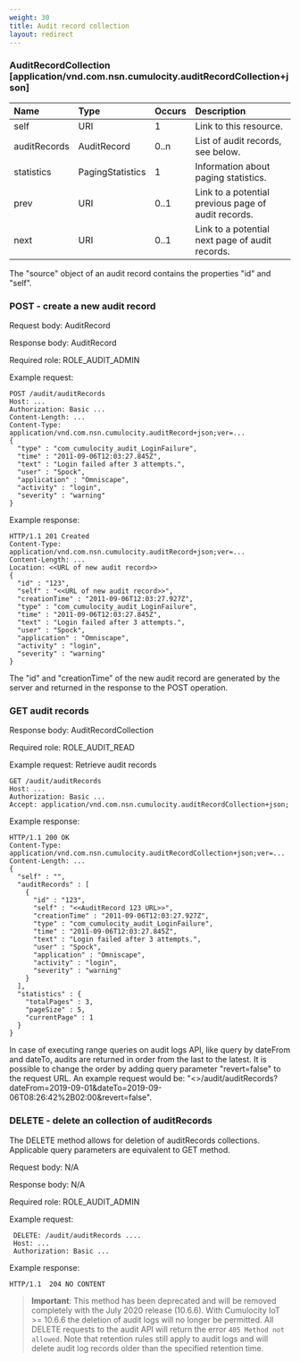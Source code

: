 ```yaml
---
weight: 30
title: Audit record collection
layout: redirect
---
```



### AuditRecordCollection [application/vnd.com.nsn.cumulocity.auditRecordCollection+json]

|Name|Type|Occurs|Description|
|:---|:---|:-----|:----------|
|self|URI|1|Link to this resource.|
|auditRecords|AuditRecord|0..n|List of audit records, see below.|
|statistics|PagingStatistics|1|Information about paging statistics.|
|prev|URI|0..1|Link to a potential previous page of audit records.|
|next|URI|0..1|Link to a potential next page of audit records.|

The "source" object of an audit record contains the properties "id" and "self".

### POST - create a new audit record

Request body: AuditRecord

Response body: AuditRecord

Required role: ROLE\_AUDIT\_ADMIN

Example request:

    POST /audit/auditRecords
    Host: ...
    Authorization: Basic ...
    Content-Length: ...
    Content-Type: application/vnd.com.nsn.cumulocity.auditRecord+json;ver=...
    {
      "type" : "com_cumulocity_audit_LoginFailure",
      "time" : "2011-09-06T12:03:27.845Z",
      "text" : "Login failed after 3 attempts.",
      "user" : "Spock",
      "application" : "Omniscape",
      "activity" : "login",
      "severity" : "warning"
    }

Example response:

    HTTP/1.1 201 Created
    Content-Type: application/vnd.com.nsn.cumulocity.auditRecord+json;ver=...
    Content-Length: ...
    Location: <<URL of new audit record>>
    {
      "id" : "123",
      "self" : "<<URL of new audit record>>",
      "creationTime" : "2011-09-06T12:03:27.927Z",
      "type" : "com_cumulocity_audit_LoginFailure",
      "time" : "2011-09-06T12:03:27.845Z",
      "text" : "Login failed after 3 attempts.",
      "user" : "Spock",
      "application" : "Omniscape",
      "activity" : "login",
      "severity" : "warning"
    }

The "id" and "creationTime" of the new audit record are generated by the server and returned in the response to the POST operation.

### GET audit records

Response body: AuditRecordCollection

Required role: ROLE\_AUDIT\_READ

Example request: Retrieve audit records

	GET /audit/auditRecords
	Host: ...
	Authorization: Basic ...
	Accept: application/vnd.com.nsn.cumulocity.auditRecordCollection+json;

Example response:

    HTTP/1.1 200 OK
    Content-Type: application/vnd.com.nsn.cumulocity.auditRecordCollection+json;ver=...
    Content-Length: ...
    {
      "self" : "",
      "auditRecords" : [
        {
          "id" : "123",
          "self" : "<<AuditRecord 123 URL>>",
          "creationTime" : "2011-09-06T12:03:27.927Z",
          "type" : "com_cumulocity_audit_LoginFailure",
          "time" : "2011-09-06T12:03:27.845Z",
          "text" : "Login failed after 3 attempts.",
          "user" : "Spock",
          "application" : "Omniscape",
          "activity" : "login",
          "severity" : "warning"
        }
      ],
      "statistics" : {
        "totalPages" : 3,
        "pageSize" : 5,
        "currentPage" : 1
      }
    }

In case of executing range queries on audit logs API, like query by dateFrom and dateTo, audits are returned in order from the last to the latest.
It is possible to change the order by adding query parameter "revert=false" to the request URL. An example request would be: "<<url>>/audit/auditRecords?dateFrom=2019-09-01&dateTo=2019-09-06T08:26:42%2B02:00&revert=false".

### DELETE - delete an collection of auditRecords

The DELETE method allows for deletion of auditRecords collections. Applicable query parameters are equivalent to GET method.

Request body: N/A

Response body: N/A

Required role: ROLE\_AUDIT\_ADMIN

Example request:

     DELETE: /audit/auditRecords ....
     Host: ...
     Authorization: Basic ...

Example response:

    HTTP/1.1  204 NO CONTENT

> **Important**: This method has been deprecated and will be removed completely with the July 2020 release (10.6.6). With Cumulocity IoT >= 10.6.6 the deletion of audit logs will no longer be permitted. All DELETE requests to the audit API will return the error `405 Method not allowed`. Note that retention rules still apply to audit logs and will delete audit log records older than the specified retention time.
